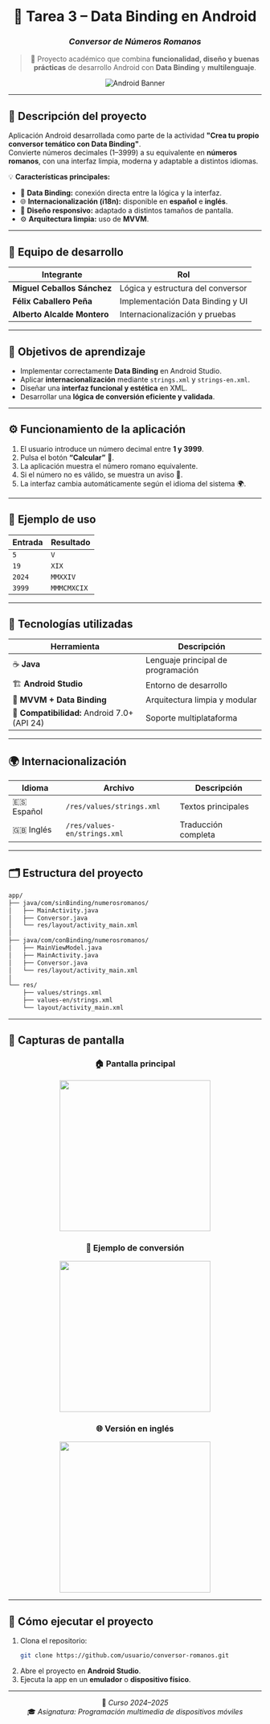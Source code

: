 <div align="center">

# 📱 **Tarea 3 – Data Binding en Android**
### *Conversor de Números Romanos*
> 🧠 Proyecto académico que combina **funcionalidad, diseño y buenas prácticas** de desarrollo Android con **Data Binding** y **multilenguaje**.

![Android Banner](https://developer.android.com/static/images/logos/android.svg)

</div>

---

## 🧾 **Descripción del proyecto**
Aplicación Android desarrollada como parte de la actividad **"Crea tu propio conversor temático con Data Binding"**.  
Convierte números decimales (1–3999) a su equivalente en **números romanos**, con una interfaz limpia, moderna y adaptable a distintos idiomas.

💡 **Características principales:**
- 🔗 **Data Binding:** conexión directa entre la lógica y la interfaz.
- 🌐 **Internacionalización (i18n):** disponible en **español** e **inglés**.
- 📱 **Diseño responsivo:** adaptado a distintos tamaños de pantalla.
- ⚙️ **Arquitectura limpia:** uso de **MVVM**.

---

## 👥 **Equipo de desarrollo**
| Integrante | Rol |
|-------------|------|
| **Miguel Ceballos Sánchez** | Lógica y estructura del conversor |
| **Félix Caballero Peña** | Implementación Data Binding y UI |
| **Alberto Alcalde Montero** | Internacionalización y pruebas |

---

## 🎯 **Objetivos de aprendizaje**
- Implementar correctamente **Data Binding** en Android Studio.  
- Aplicar **internacionalización** mediante `strings.xml` y `strings-en.xml`.  
- Diseñar una **interfaz funcional y estética** en XML.  
- Desarrollar una **lógica de conversión eficiente y validada**.  

---

## ⚙️ **Funcionamiento de la aplicación**
1. El usuario introduce un número decimal entre **1 y 3999**.  
2. Pulsa el botón **“Calcular”** 🔢.  
3. La aplicación muestra el número romano equivalente.  
4. Si el número no es válido, se muestra un aviso 🚫.  
5. La interfaz cambia automáticamente según el idioma del sistema 🌍.

---

## 🧮 **Ejemplo de uso**
| Entrada | Resultado |
|----------|------------|
| `5`      | `V`        |
| `19`     | `XIX`      |
| `2024`   | `MMXXIV`   |
| `3999`   | `MMMCMXCIX`|

---

## 🧰 **Tecnologías utilizadas**
| Herramienta | Descripción |
|--------------|-------------|
| ☕ **Java** | Lenguaje principal de programación |
| 🏗️ **Android Studio** | Entorno de desarrollo |
| 🧩 **MVVM + Data Binding** | Arquitectura limpia y modular |
| 📱 **Compatibilidad:** Android 7.0+ (API 24) | Soporte multiplataforma |

---

## 🌍 **Internacionalización**
| Idioma | Archivo | Descripción |
|--------|----------|-------------|
| 🇪🇸 Español | `/res/values/strings.xml` | Textos principales |
| 🇬🇧 Inglés | `/res/values-en/strings.xml` | Traducción completa |

---

## 🗂️ **Estructura del proyecto**
```bash
app/
├── java/com/sinBinding/numerosromanos/
│   ├── MainActivity.java
│   ├── Conversor.java
│   └── res/layout/activity_main.xml
│
├── java/com/conBinding/numerosromanos/
│   ├── MainViewModel.java
│   ├── MainActivity.java
│   ├── Conversor.java
│   └── res/layout/activity_main.xml
│
└── res/
    ├── values/strings.xml
    ├── values-en/strings.xml
    └── layout/activity_main.xml
```

---

## 📸 **Capturas de pantalla**

<div align="center">

### 🏠 Pantalla principal  
<img src="./resources/pantalla_principal.png" width="300"/>

### 🔢 Ejemplo de conversión  
<img src="./resources/ejemplo_conversion.png" width="300"/>

### 🌐 Versión en inglés  
<img src="./resources/version_ingles.png" width="300"/>

</div>

---

## 🚀 **Cómo ejecutar el proyecto**
1. Clona el repositorio:  
   ```bash
   git clone https://github.com/usuario/conversor-romanos.git
   ```
2. Abre el proyecto en **Android Studio**.  
3. Ejecuta la app en un **emulador** o **dispositivo físico**.  

---

<div align="center">

📅 *Curso 2024–2025*  
🎓 *Asignatura: Programación multimedia de dispositivos móviles*  

</div>
